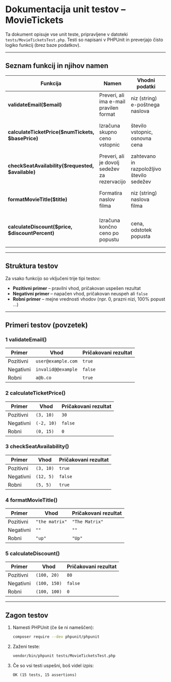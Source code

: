 
#  Dokumentacija unit testov – MovieTickets

Ta dokument opisuje vse unit teste, pripravljene v datoteki `tests/MovieTicketsTest.php`.
Testi so napisani v PHPUnit in preverjajo čisto logiko funkcij (brez baze podatkov).

---

##  Seznam funkcij in njihov namen

| Funkcija | Namen | Vhodni podatki | Pričakovani rezultat |
|-----------|--------|----------------|----------------------|
| **validateEmail($email)**| Preveri, ali ima e-mail pravilen format | niz (string) e-poštnega naslova | `true` za veljaven, `false` za neveljaven |
| **calculateTicketPrice($numTickets, $basePrice)** | Izračuna skupno ceno vstopnic | število vstopnic, osnovna cena | zmnožek obeh ali `false` za negativne vhode |
| **checkSeatAvailability($requested, $available)** | Preveri, ali je dovolj sedežev za rezervacijo | zahtevano in razpoložljivo število sedežev | `true` ali `false` |
| **formatMovieTitle($title)** | Formatira naslov filma | niz (string) naslova filma | naslov s pravilnimi velikimi začetnicami |
| **calculateDiscount($price, $discountPercent)** | Izračuna končno ceno po popustu | cena, odstotek popusta | končna cena ali `false` za napačen vhod |

---

##  Struktura testov

Za vsako funkcijo so vključeni trije tipi testov:

-  **Pozitivni primer** – pravilni vhod, pričakovan uspešen rezultat  
-  **Negativni primer** – napačen vhod, pričakovan neuspeh ali `false`  
-  **Robni primer** – mejne vrednosti vhodov (npr. 0, prazni nizi, 100% popust …)

---

##  Primeri testov (povzetek)

### 1️ validateEmail()
| Primer | Vhod | Pričakovani rezultat |
|---------|------|----------------------|
| Pozitivni | `user@example.com` | `true` |
| Negativni | `invalid@@example` | `false` |
| Robni | `a@b.co` | `true` |

### 2️ calculateTicketPrice()
| Primer | Vhod | Pričakovani rezultat |
|---------|------|----------------------|
| Pozitivni | `(3, 10)` | `30` |
| Negativni | `(-2, 10)` | `false` |
| Robni | `(0, 15)` | `0` |

### 3️ checkSeatAvailability()
| Primer | Vhod | Pričakovani rezultat |
|---------|------|----------------------|
| Pozitivni | `(3, 10)` | `true` |
| Negativni | `(12, 5)` | `false` |
| Robni | `(5, 5)` | `true` |

### 4️ formatMovieTitle()
| Primer | Vhod | Pričakovani rezultat |
|---------|------|----------------------|
| Pozitivni | `"the matrix"` | `"The Matrix"` |
| Negativni | `""` | `""` |
| Robni | `"up"` | `"Up"` |

### 5️ calculateDiscount()
| Primer | Vhod | Pričakovani rezultat |
|---------|------|----------------------|
| Pozitivni | `(100, 20)` | `80` |
| Negativni | `(100, 150)` | `false` |
| Robni | `(100, 100)` | `0` |

---

##  Zagon testov

1. Namesti PHPUnit (če še ni nameščen):
   ```bash
   composer require --dev phpunit/phpunit
   ```

2. Zaženi teste:
   ```bash
   vendor/bin/phpunit tests/MovieTicketsTest.php
   ```

3. Če so vsi testi uspešni, boš videl izpis:
   ```
   OK (15 tests, 15 assertions)
   ```

